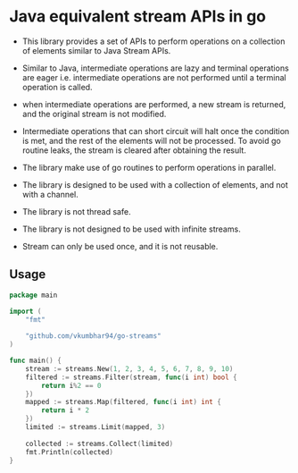 # Java equivalent stream APIs in go

- This library provides a set of APIs to perform operations on a collection of elements similar to Java Stream APIs.

- Similar to Java, intermediate operations are lazy and terminal operations are eager i.e. intermediate operations are not performed until a terminal operation is called.

- when intermediate operations are performed, a new stream is returned, and the original stream is not modified.

- Intermediate operations that can short circuit will halt once the condition is met, and the rest of the elements will not be processed. To avoid go routine leaks, the stream is cleared after obtaining the result.

- The library make use of go routines to perform operations in parallel.
- The library is designed to be used with a collection of elements, and not with a channel.
- The library is not thread safe.
- The library is not designed to be used with infinite streams.
- Stream can only be used once, and it is not reusable.


## Usage

```go
package main

import (
	"fmt"
	
	"github.com/vkumbhar94/go-streams"
)

func main() {
	stream := streams.New(1, 2, 3, 4, 5, 6, 7, 8, 9, 10)
	filtered := streams.Filter(stream, func(i int) bool {
		return i%2 == 0
	})
	mapped := streams.Map(filtered, func(i int) int {
		return i * 2
	})
	limited := streams.Limit(mapped, 3)
	
	collected := streams.Collect(limited)
	fmt.Println(collected)
}

```